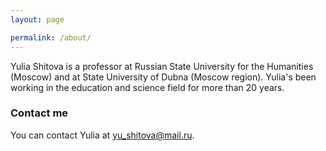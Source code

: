 ```yaml
---
layout: page

permalink: /about/
---
```


Yulia Shitova is a professor at Russian State University for the Humanities (Moscow) and at State University of Dubna (Moscow region). Yulia's been working in the education and science field for more than 20 years. 


### Contact me

You can contact Yulia at [yu_shitova@mail.ru](mailto:yu_shitova@mail.ru).
